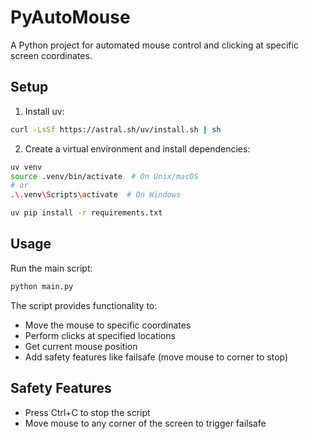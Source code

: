 # PyAutoMouse

A Python project for automated mouse control and clicking at specific screen coordinates.

## Setup

1. Install uv:

```bash
curl -LsSf https://astral.sh/uv/install.sh | sh
```

2. Create a virtual environment and install dependencies:

```bash
uv venv
source .venv/bin/activate  # On Unix/macOS
# or
.\.venv\Scripts\activate  # On Windows

uv pip install -r requirements.txt
```

## Usage

Run the main script:

```bash
python main.py
```

The script provides functionality to:

- Move the mouse to specific coordinates
- Perform clicks at specified locations
- Get current mouse position
- Add safety features like failsafe (move mouse to corner to stop)

## Safety Features

- Press Ctrl+C to stop the script
- Move mouse to any corner of the screen to trigger failsafe
